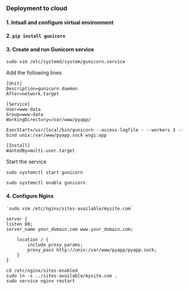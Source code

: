 ### Deployment to cloud

#### 1. Intsall and configure virtual environment

#### 2. `pip install gunicorn`

#### 3. Create and run Gunicorn service

`sudo vim /etc/systemd/system/gunicorn.service`

Add the following lines

    [Unit]
    Description=gunicorn daemon
    After=network.target

    [Service]
    User=www-data
    Group=www-data
    WorkingDirectory=/var/www/pyapp/

    ExecStart=/usr/local/bin/gunicorn --access-logfile - --workers 3 --bind unix:/var/www/pyapp.sock wsgi:app

    [Install]
    WantedBy=multi-user.target

Start the service

  `sudo systemctl start gunicorn`

  `sudo systemctl enable gunicorn`

#### 4. Configure Nginx

    `sudo vim /etc/nginx/sites-available/mysite.com`

    server {
    listen 80;
    server_name your_domain.com www.your_domain.com;

        location / {
            include proxy_params;
            proxy_pass http://unix:/var/www/pyapp/pyapp.sock;
        }
    }

    cd /etc/nginx/sites-enabled
    sudo ln -s ../sites-available/mysite.com .
    sudo service nginx restart